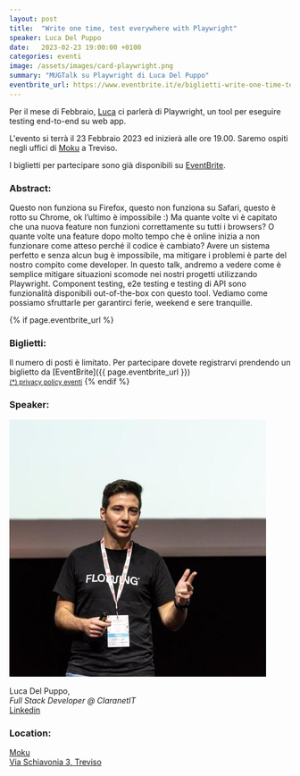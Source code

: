 ```yaml
---
layout: post
title:  "Write one time, test everywhere with Playwright"
speaker: Luca Del Puppo
date:   2023-02-23 19:00:00 +0100
categories: eventi
image: /assets/images/card-playwright.png
summary: "MUGTalk su Playwright di Luca Del Puppo"
eventbrite_url: https://www.eventbrite.it/e/biglietti-write-one-time-test-everywhere-with-playwright-530555264077
---
```


Per il mese di Febbraio, [Luca](#speaker) ci parlerà di Playwright, un tool per eseguire testing end-to-end su web app.

L'evento si terrà il 23 Febbraio 2023 ed inizierà alle ore 19.00. Saremo ospiti negli uffici di [Moku](#location) a Treviso.

I biglietti per partecipare sono già disponibili su [EventBrite](#tickets).

<h3>Abstract:</h3>

Questo non funziona su Firefox, questo non funziona su Safari, questo è rotto su Chrome, ok l’ultimo è impossibile :) Ma quante volte vi è capitato che una nuova feature non funzioni correttamente su tutti i browsers? O quante volte una feature dopo molto tempo che è online inizia a non funzionare come atteso perché il codice è cambiato? Avere un sistema perfetto e senza alcun bug è impossibile, ma mitigare i problemi è parte del nostro compito come developer. In questo talk, andremo a vedere come è semplice mitigare situazioni scomode nei nostri progetti utilizzando Playwright. Component testing, e2e testing e testing di API sono funzionalità disponibili out-of-the-box con questo tool. Vediamo come possiamo sfruttarle per garantirci ferie, weekend e sere tranquille.

{% if page.eventbrite_url %}
<a id="tickets"></a>

<h3>Biglietti:</h3>
Il numero di posti è limitato. Per partecipare dovete registrarvi prendendo un biglietto da [EventBrite]({{ page.eventbrite_url }})<br/>
<small><a href="#privacy-policy">(*) privacy policy eventi</a></small>
{% endif %}

<a id="speaker"></a>

<h3>Speaker:</h3>

<div class="speaker-container">
    <img src="/assets/images/speaker-luca-delpuppo-2023.jpg" />
    <p>
        Luca Del Puppo,<br />
        <i>Full Stack Developer @ ClaranetIT</i><br />
        <a href="https://www.linkedin.com/in/lucadelpuppo/">Linkedin</a>
    </p>
    <p>
    </p>
    <p class="clear"></p>
</div>

<a id="location"></a>

<h3>Location:</h3>

[Moku<br />Via Schiavonia 3, Treviso](https://g.page/moku-io)